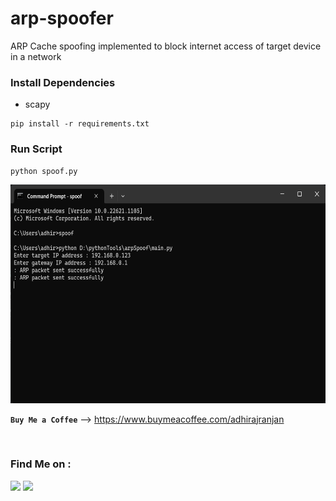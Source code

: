 # arp-spoofer
ARP Cache spoofing implemented to block internet access of target device in a network

### Install Dependencies
- scapy

```
pip install -r requirements.txt
```

### Run Script
```
python spoof.py
```

<img src=https://github.com/adhiraj-ranjan/arp-spoofer/blob/main/screenshot.png alt="usage screenshot" height=350 width=700>
<br/>

**`Buy Me a Coffee`**
--> https://www.buymeacoffee.com/adhirajranjan

<br/>

### Find Me on :
<p align="left">
  <a href="https://github.com/adhiraj-ranjan" target="_blank"><img src="https://img.shields.io/badge/Github-ADHIRAJ--RANJAN-green?style=for-the-badge&logo=github"></a>
  <a href="https://www.instagram.com/adhiraj_ranjan" target="_blank"><img src="https://img.shields.io/badge/IG-adhiraj_ranjan-red?style=for-the-badge&logo=instagram"></a>
</p>
